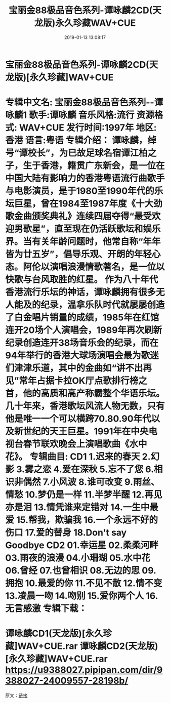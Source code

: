 ﻿---
title: 宝丽金88极品音色系列-谭咏麟2CD(天龙版)永久珍藏WAV+CUE
date: 2019-01-13 13:08:17
categories: WAV车载音乐、镜像
tags: 华语中文
---
# 宝丽金88极品音色系列-谭咏麟2CD(天龙版)[永久珍藏]WAV+CUE

专辑中文名:
宝丽金88极品音色系列--谭咏麟1
歌手:谭咏麟
音乐风格:流行
资源格式: WAV+CUE
发行时间:1997年
地区:香港
语言:粤语
专辑介绍：
谭咏麟，绰号“谭校长”，为已故足球名宿谭江柏之子，生于香港，籍贯广东新会，是一位在中国大陆有影响力的香港粤语流行曲歌手与电影演员，是于1980至1990年代的乐坛巨星，曾在1984至1987年度《十大劲歌金曲颁奖典礼》连续四届夺得“最受欢迎男歌星”，直至现在仍活跃歌坛和娱乐界。当有关年龄问题时，他常自称“年年皆为廿五岁”，倡导乐观、开朗的年轻心态。阿伦以演唱浪漫情歌著名，是一位以快歌与台风取胜的红星。
作为八十年代香港流行乐坛的神话，谭咏麟拥有很多无人能及的纪录，温拿乐队时代就屡屡创造了白金唱片销量的成绩，1985年在红馆连开20场个人演唱会，1989年再次刷新纪录创造连开38场音乐会的纪录，而在94年举行的香港大球场演唱会最为歌迷们津津乐道，其中的金曲如“讲不出再见”常年占据卡拉OK厅点歌排行榜之首，他的高质和高产称霸整个华语乐坛。几十年来，香港歌坛风流人物无数，只有他是唯一一个可以横跨70.80.90年代以及新世纪的天王巨星。1991年在中央电视台春节联欢晚会上演唱歌曲《水中花》。
专辑曲目:
CD1
1.迟来的春天
2.幻影
3.雾之恋
4.爱在深秋
5.忘不了您
6.相识非偶然
7.小风波
8.谁可改变
9.雨丝、情愁
10.梦仍是一样
11.半梦半醒
12.再见亦是泪
13.情凭谁来定错对
14.一生中最爱
15.帮我，欺骗我
16.一个永远不好的伤口
17.爱的替身
18.Don't say
Goodbye
CD2
01.幸运星
02.柔柔河畔
03.雨夜的浪漫
04.小珊瑚
05.水中花
06.曾经
07.也曾相识
08.无边的思
09.拥抱
10.最爱的你
11.不见不散
12.情不变
13.凌晨一吻
14.吻别
15.爱你两个人
16.无言感激
专辑下载：
==============================
谭咏麟CD1(天龙版)[永久珍藏]WAV+CUE.rar
谭咏麟CD2(天龙版)[永久珍藏]WAV+CUE.rar
https://u9388027.pipipan.com/dir/9388027-24009557-28198b/
==============================
原文：[链接](https://blog.sina.com.cn/s/blog_1647c7e760102z6vp.html)